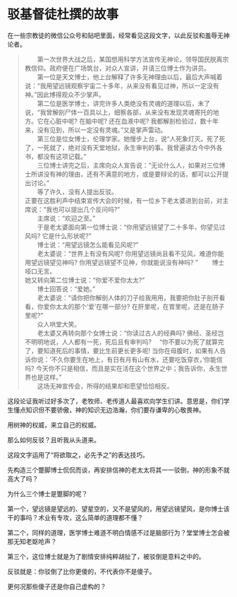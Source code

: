 # 驳基督徒杜撰的故事

在一些宗教徒的微信公众号和贴吧里面，经常看见这段文字，以此反驳和羞辱无神论者。

>&emsp;&emsp;第一次世界大战之后，某国想用科学方法宣传无神论，领导国民脱离宗教信仰。政府便在广场筑台，对众人宣讲，并请三位博士作为讲员。<br>
 　　第一位是天文博士，他上台解释了许多无神理由以后，最后大声喊着说：“我用望远镜观察宇宙二十多年，从来没有看见过神，所以一定没有神。”因此博得观众不少掌声。<br>
　　第二位是医学博士，讲完许多人类绝没有灵魂的道理以后，末了说，“我曾解剖尸体一百具以上，细察各部，从来没有发现灵魂寄托的地方。它在心脏中呢? 在脑中呢? 还在血液中呢? 我都解剖检验过，数十年来，没有见到，所以一定没有灵魂。”又是掌声雷动。<br>
　　第三位是位女博士，伦理学家。她慢步上台，说“人死象灯灭。死了死了，一死就了，绝对没有天堂地狱，永生审判的事。我曾遍读古今中外各书，都没有这项记载。”<br>
　　三位博士讲完之后，主席向众人宣告说：“无论什么人，如果对三位博士所讲没有神的理由，还有不满意的地方，或是要辩论的话，都可以公开提出讨论。”<br>
　　等了许久，没有人提出反驳。<br>
正要在这胜利声中结束宣传大会的时候，有一位乡下老太婆进到台前，对主席说：“我也可以提出几个反问吗?”<br>
　　主席说：“欢迎之至。”<br>
　　于是老太婆面向第一位博士说：“你用望远镜望了二十多年，你望见过风吗? 它是什么形状呢?”<br>
　　博士说：“用望远镜怎么能看见风呢?”<br>
　　老太婆说：“世界上有没有风呢? 你用望远镜尚且看不见风，难道你能用望远镜望见神吗? 你用望远镜望不见神，你就能说没有神吗? ”
　　博士哑口无言。<br>
她又转向第二位博士说：“你爱不爱你太太?”<br>
　　博士回答说：“爱她。”<br>
　　老太婆说：“请你把你解剖人体的刀子给我用用，我要把你肚子剖开看看，你爱你太太的那个‘爱’在哪一部分? 在肝里呢，在胃里呢，还是在肠子里呢?”<br>
　　众人哄堂大笑。<br>
　　老太婆又再转向那个女博士说：“你读过古人的经典吗? 佛经、圣经岂不明明地说，人人都有一死，死后且有审判吗?　
“你不要以为死了就算完了，要知道死后的事情，要比生前更长更多呢! 当你在母腹时，如果有人告诉你说：‘不久你要生在地上，有日有月有山有水，还要吃饭穿衣，’你能信吗? 今天你不只是相信，而且是实在活在这个世界之中；我告诉你，永生世界也是这样。”<br>
　　这场无神宣传会，所得的结果却和愿望恰恰相反。<br>

这段论证我听过好多次了，老牧师、老传道人最喜欢向学生们讲。意思是，你们学生懂点知识但不要骄傲，神的知识无边浩瀚，你们要存谦卑的心敬畏神。

用树神的权威，来立自己的权威。

那么如何反驳？且听我从头道来。

这段文字运用了“将欲取之，必先予之”的表达技巧。

先构造三个蹩脚博士侃侃而谈，再安排信神的老太太将其一一驳倒，神的形象不就高大了吗？

为什么三个博士是蹩脚的呢？

第一个，望远镜是望远的、望星空的，又不是望风的，用望远镜望风，是你博士该干的事吗？术业有专攻，这么简单的道理都不懂？

第二个，同样的道理，医学博士难道不明白情感不过是脑部行为？堂堂博士怎会被那无知老妪呛声？

第三个，这位博士就是为了剧情安排纯粹胡扯了，被驳倒是意料之中的。

反驳就是：你驳倒了比你更傻的，不代表你不是傻子。

更何况那些傻子还是你自己虚构的？